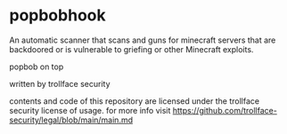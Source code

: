 # popbobhook

An automatic scanner that scans and guns for minecraft servers that are backdoored or is vulnerable to griefing or other Minecraft exploits.


popbob on top


written by trollface security



contents and code of this repository are licensed under the trollface security license of usage. for more info visit https://github.com/trollface-security/legal/blob/main/main.md
